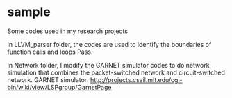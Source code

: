 sample
======

Some codes used in my research projects

In LLVM_parser folder, the codes are used to identify the boundaries of function calls and loops Pass.

In Network folder, I modify the GARNET simulator codes to do network simulation that combines the packet-switched network and circuit-switched network. 
GARNET simulator: http://projects.csail.mit.edu/cgi-bin/wiki/view/LSPgroup/GarnetPage
